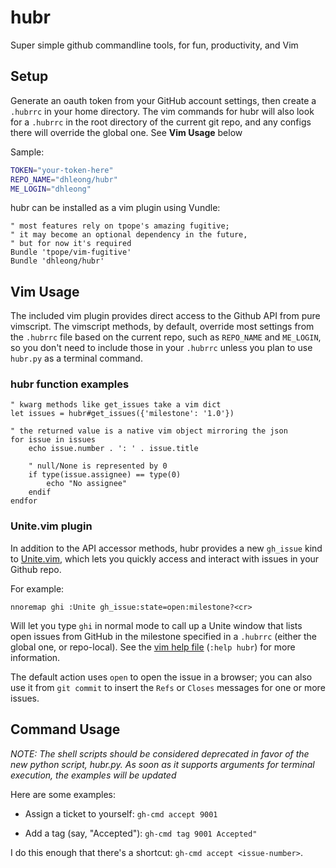 # hubr

Super simple github commandline tools, for fun, productivity, and Vim

## Setup
Generate an oauth token from your GitHub account settings, then create a 
`.hubrrc` in your home directory. The vim commands for hubr will also look 
for a `.hubrrc` in the root directory of the current git repo, and any
configs there will override the global one. See **Vim Usage** below

Sample:

```bash
TOKEN="your-token-here"
REPO_NAME="dhleong/hubr"
ME_LOGIN="dhleong"
```

hubr can be installed as a vim plugin using Vundle:

```vim
" most features rely on tpope's amazing fugitive;
" it may become an optional dependency in the future,
" but for now it's required
Bundle 'tpope/vim-fugitive'
Bundle 'dhleong/hubr'
```

## Vim Usage

The included vim plugin provides direct access to the Github API
from pure vimscript. The vimscript methods, by default, override
most settings from the `.hubrrc` file based on the current repo,
such as `REPO_NAME` and `ME_LOGIN`, so you don't need to include
those in your `.hubrrc` unless you plan to use `hubr.py` as a terminal
command.

### hubr function examples

```vim
" kwarg methods like get_issues take a vim dict
let issues = hubr#get_issues({'milestone': '1.0'})

" the returned value is a native vim object mirroring the json
for issue in issues
    echo issue.number . ': ' . issue.title

    " null/None is represented by 0
    if type(issue.assignee) == type(0)
        echo "No assignee"
    endif
endfor
```

### Unite.vim plugin

In addition to the API accessor methods, hubr provides a new `gh_issue`
kind to [Unite.vim](http://github.com/shougo/unite.vim), which lets
you quickly access and interact with issues in your Github repo. 

For example:

```vim
nnoremap ghi :Unite gh_issue:state=open:milestone?<cr>
```

Will let you type `ghi` in normal mode to call up a Unite window
that lists open issues from GitHub in the milestone specified in
a `.hubrrc` (either the global one, or repo-local). See the
[vim help file](https://github.com/dhleong/hubr/blob/master/doc/hubr.txt)
(`:help hubr`) for more information.

The default action uses `open` to
open the issue in a browser; you can also use it from `git commit`
to insert the `Refs` or `Closes` messages for one or more issues.

## Command Usage

*NOTE: The shell scripts should be considered deprecated in favor of 
the new python script, hubr.py. As soon as it supports arguments
for terminal execution, the examples will be updated*

Here are some examples:

* Assign a ticket to yourself:
`gh-cmd accept 9001`

* Add a tag (say, "Accepted"):
`gh-cmd tag 9001 Accepted"`

I do this enough that there's a shortcut: `gh-cmd accept <issue-number>`.
